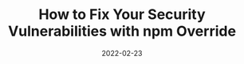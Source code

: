 ---
date: 2022-02-23
publisher: azure
tags:
  - security
  - npm
  - dependencies
target_url: https://medium.com/microsoftazure/how-to-fix-your-security-vulnerabilities-with-npm-override-c4b5be0ab4f6
title: How to Fix Your Security Vulnerabilities with npm Override
---